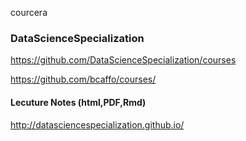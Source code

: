 courcera
### DataScienceSpecialization

https://github.com/DataScienceSpecialization/courses

https://github.com/bcaffo/courses/

#### Lecuture Notes (html,PDF,Rmd)
http://datasciencespecialization.github.io/
